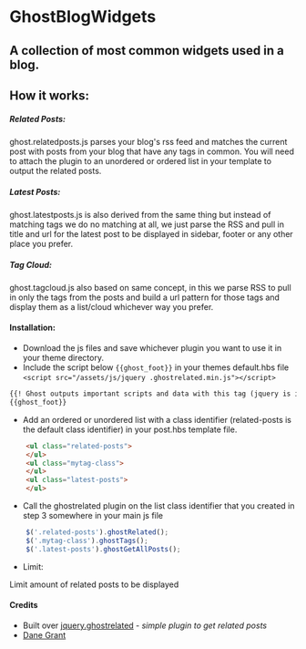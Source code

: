 # GhostBlogWidgets

## A collection of most common widgets used in a blog.

## How it works:

##### Related Posts:
ghost.relatedposts.js parses your blog's rss feed and matches the current post with posts from your blog that have any
tags in common. You will need to attach the plugin to an unordered or ordered list in your template to output the
related posts.

##### Latest Posts:
ghost.latestposts.js is also derived from the same thing but instead of matching tags we do no matching at all, we
just parse the RSS and pull in title and url for the latest post to be displayed in sidebar, footer or any other place
you prefer.

##### Tag Cloud:
ghost.tagcloud.js also based on same concept, in this we parse RSS to pull in only the tags from the posts and build a
url pattern for those tags and display them as a list/cloud whichever way you prefer.

#### Installation:

* Download the js files and save whichever plugin you want to use it in your theme directory.
* Include the script below `{{ghost_foot}}` in your themes default.hbs file `<script src="/assets/js/jquery
.ghostrelated.min.js"></script>`
```html
{{! Ghost outputs important scripts and data with this tag (jquery is included in ghost_foot) }}
{{ghost_foot}}
```
* Add an ordered or unordered list with a class identifier (related-posts is the default class identifier) in your
post.hbs template file.

```html
    <ul class="related-posts">
    </ul>
    <ul class="mytag-class">
    </ul>
    <ul class="latest-posts">
    </ul>
```

* Call the ghostrelated plugin on the list class identifier that you created in step 3 somewhere in your main js file
```javascript
	$('.related-posts').ghostRelated();
	$('.mytag-class').ghostTags();
	$('.latest-posts').ghostGetAllPosts();
```
* Limit:

Limit amount of related posts to be displayed

#### Credits

* Built over [jquery.ghostrelated](https://github.com/danecando/jquery.ghostrelated) - *simple plugin to get related
 posts*
* [Dane Grant](https://github.com/danecando)